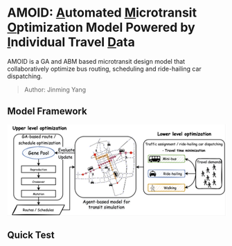 # AMOID: <u>A</u>utomated <u>M</u>icrotransit <u>O</u>ptimization Model Powered by <u>I</u>ndividual Travel <u>D</u>ata
AMOID is a GA and ABM based microtransit design model that collaboratively optimize bus routing, scheduling and ride-hailing car dispatching.

> Author: Jinming Yang

## Model Framework

![image-20221027223337243](./images/framework.png)

## Quick Test

